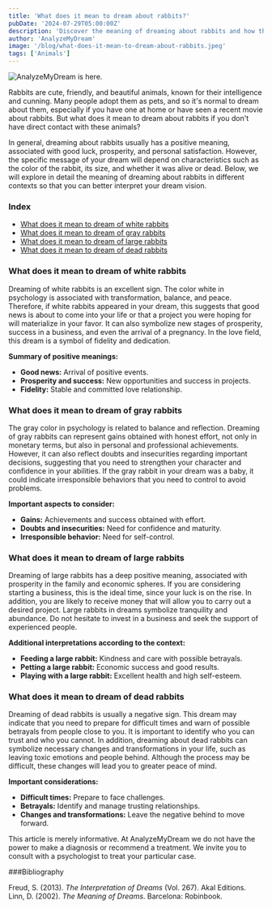 ```yaml
---
title: 'What does it mean to dream about rabbits?'
pubDate: '2024-07-29T05:00:00Z'
description: 'Discover the meaning of dreaming about rabbits and how this type of dream can reflect positive aspects such as prosperity and personal satisfaction, depending on the context and the type of rabbit.'
author: 'AnalyzeMyDream'
image: '/blog/what-does-it-mean-to-dream-about-rabbits.jpeg'
tags: ['Animals']
---
```


![AnalyzeMyDream is here.](/blog/what-does-it-mean-to-dream-about-rabbits.jpeg)

Rabbits are cute, friendly, and beautiful animals, known for their intelligence and cunning. Many people adopt them as pets, and so it's normal to dream about them, especially if you have one at home or have seen a recent movie about rabbits. But what does it mean to dream about rabbits if you don't have direct contact with these animals?

In general, dreaming about rabbits usually has a positive meaning, associated with good luck, prosperity, and personal satisfaction. However, the specific message of your dream will depend on characteristics such as the color of the rabbit, its size, and whether it was alive or dead. Below, we will explore in detail the meaning of dreaming about rabbits in different contexts so that you can better interpret your dream vision.

### Index

- [What does it mean to dream of white rabbits](#what-does-it-mean-to-dream-of-white-rabbits)
- [What does it mean to dream of gray rabbits](#what-does-it-mean-to-dream-of-gray-rabbits)
- [What does it mean to dream of large rabbits](#what-does-it-mean-to-dream-of-large-rabbits)
- [What does it mean to dream of dead rabbits](#what-does-it-mean-to-dream-of-dead-rabbits)

### What does it mean to dream of white rabbits

Dreaming of white rabbits is an excellent sign. The color white in psychology is associated with transformation, balance, and peace. Therefore, if white rabbits appeared in your dream, this suggests that good news is about to come into your life or that a project you were hoping for will materialize in your favor. It can also symbolize new stages of prosperity, success in a business, and even the arrival of a pregnancy. In the love field, this dream is a symbol of fidelity and dedication.

**Summary of positive meanings:**

- **Good news:** Arrival of positive events.
- **Prosperity and success:** New opportunities and success in projects.
- **Fidelity:** Stable and committed love relationship.

### What does it mean to dream of gray rabbits

The gray color in psychology is related to balance and reflection. Dreaming of gray rabbits can represent gains obtained with honest effort, not only in monetary terms, but also in personal and professional achievements. However, it can also reflect doubts and insecurities regarding important decisions, suggesting that you need to strengthen your character and confidence in your abilities. If the gray rabbit in your dream was a baby, it could indicate irresponsible behaviors that you need to control to avoid problems.

**Important aspects to consider:**

- **Gains:** Achievements and success obtained with effort.
- **Doubts and insecurities:** Need for confidence and maturity.
- **Irresponsible behavior:** Need for self-control.

### What does it mean to dream of large rabbits

Dreaming of large rabbits has a deep positive meaning, associated with prosperity in the family and economic spheres. If you are considering starting a business, this is the ideal time, since your luck is on the rise. In addition, you are likely to receive money that will allow you to carry out a desired project. Large rabbits in dreams symbolize tranquility and abundance. Do not hesitate to invest in a business and seek the support of experienced people.

**Additional interpretations according to the context:**

- **Feeding a large rabbit:** Kindness and care with possible betrayals.
- **Petting a large rabbit:** Economic success and good results.
- **Playing with a large rabbit:** Excellent health and high self-esteem.

### What does it mean to dream of dead rabbits

Dreaming of dead rabbits is usually a negative sign. This dream may indicate that you need to prepare for difficult times and warn of possible betrayals from people close to you. It is important to identify who you can trust and who you cannot. In addition, dreaming about dead rabbits can symbolize necessary changes and transformations in your life, such as leaving toxic emotions and people behind. Although the process may be difficult, these changes will lead you to greater peace of mind.

**Important considerations:**

- **Difficult times:** Prepare to face challenges.
- **Betrayals:** Identify and manage trusting relationships.
- **Changes and transformations:** Leave the negative behind to move forward.

This article is merely informative. At AnalyzeMyDream we do not have the power to make a diagnosis or recommend a treatment. We invite you to consult with a psychologist to treat your particular case.

###Bibliography

Freud, S. (2013). *The Interpretation of Dreams* (Vol. 267). Akal Editions. 
Linn, D. (2002). *The Meaning of Dreams*. Barcelona: Robinbook.